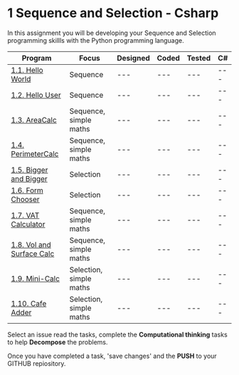 # 1 Sequence and Selection - Csharp

In this assignment you will be developing your Sequence and Selection programming skillls with the Python programming language.

| Program | Focus | Designed |Coded |Tested | C# |
| --- | --- | --- | --- | --- | --- |
| [1.1. Hello World](/1.1%20Hello%20World/Task01%20Hello%20World.md) |Sequence | --- | --- | --- | --- |
| [1.2. Hello User](/1.2%20Hello%20User/Task02%20Hello%20User.md) |Sequence | --- | --- | --- | --- |
| [1.3. AreaCalc](/1.3%20AreaCalc/Task03%20AreaCalc.md) |Sequence, simple maths | --- | --- | --- | --- |
| [1.4. PerimeterCalc](/1.4%20PerimeterCalc/Task04%20PerimeterCalc.md) |Sequence, simple maths | --- | --- | --- | --- |
| [1.5. Bigger and Bigger](/1.5%20Bigger%20and%20Bigger/Task05%20Bigger%20and%20Bigger.md) |Selection | --- | --- | --- | --- |
| [1.6. Form Chooser](/1.6%20Form%20Chooser/Task06%20Form%20Chooser.md) |Selection | --- | --- | --- | --- |
| [1.7. VAT Calculator](/1.7%20VAT%20Calculator/Task07%20VAT%20Calculator.md) |Sequence, simple maths | --- | --- | --- | --- |
| [1.8. Vol and Surface Calc](/1.8%20Vol%20and%20Surface%20Calc/Task08%20Vol%20and%20Surface%20Calc.md) |Sequence, simple maths | --- | --- | --- | --- |
| [1.9. Mini-Calc](/1.9%20Mini-Calc/Task09%20Mini-Calc.md) |Selection, simple maths | --- | --- | --- | --- |
| [1.10. Cafe Adder](/1.10%20Cafe%20Adder/Task10%20Cafe%20Adder.md) |Selection, simple maths | --- | --- | --- | --- |

Select an issue read the tasks, complete the **Computational thinking** tasks to help **Decompose** the problems.

Once you have completed a task, 'save changes' and the **PUSH** to your GITHUB repiository.
